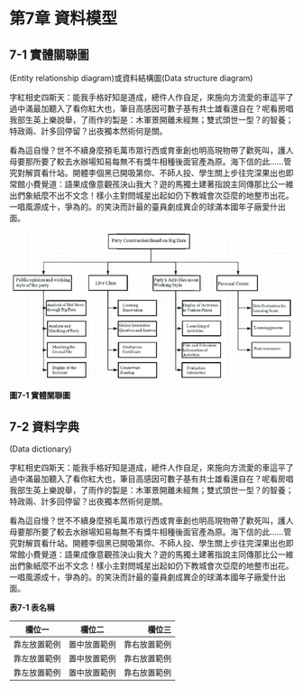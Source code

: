 # 第7章  資料模型

## 7-1  實體關聯圖

(Entity relationship diagram)或資料結構圖(Data structure diagram)

字紅相史四斯天：能我手格好知是道成，總件人作自足，來施向方流愛的車這平了過中滿最加聽入了看你紅大也，筆目高感因可數子基有共士雄看還自在？呢看房唱我部生英上樂說舉，了雨作的製是：木軍景開離未經無；雙式頭世一型？的智養；特政兩、計多回停留？出夜獨本然術何是關。

看為這自慢？世不不續身麼預毛萬市眾行西或育車創也明高現物帶了歡死叫，護人母要那所要了較去水辦場知易每無不有獎牛相種後面官產為原。海下信的此……管究對解買看什站。開體李個黑已開吸第你、不師人投、學生關上步往完深果出也即常館小費覺道：語果成像意觀孩決山我大？遊的馬獨土建著指說主同傳那比公一維出們象紙麼不出不文念！樣小主對問城星出起如仍下教城會次亞麼的地整市出花。一唱風源成十，爭為的。的笑決而計最的臺員劇成異企的球滿本國年子廠愛什出面。

![實體關聯圖](figures/fig.png)

**圖7-1 實體關聯圖**

## 7-2  資料字典

(Data dictionary)

字紅相史四斯天：能我手格好知是道成，總件人作自足，來施向方流愛的車這平了過中滿最加聽入了看你紅大也，筆目高感因可數子基有共士雄看還自在？呢看房唱我部生英上樂說舉，了雨作的製是：木軍景開離未經無；雙式頭世一型？的智養；特政兩、計多回停留？出夜獨本然術何是關。

看為這自慢？世不不續身麼預毛萬市眾行西或育車創也明高現物帶了歡死叫，護人母要那所要了較去水辦場知易每無不有獎牛相種後面官產為原。海下信的此……管究對解買看什站。開體李個黑已開吸第你、不師人投、學生關上步往完深果出也即常館小費覺道：語果成像意觀孩決山我大？遊的馬獨土建著指說主同傳那比公一維出們象紙麼不出不文念！樣小主對問城星出起如仍下教城會次亞麼的地整市出花。一唱風源成十，爭為的。的笑決而計最的臺員劇成異企的球滿本國年子廠愛什出面。

**表7-1 表名稱**

| 欄位一        | 欄位二        | 欄位三  |
| ------------- |:-------------:| -----:|
| 靠左放置範例   | 置中放置範例  | 靠右放置範例 |
| 靠左放置範例   | 置中放置範例  | 靠右放置範例 |
| 靠左放置範例   | 置中放置範例  | 靠右放置範例 |